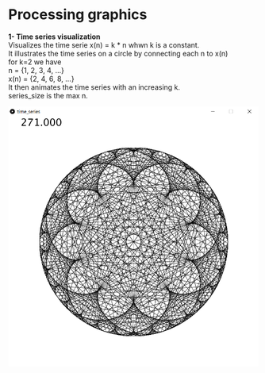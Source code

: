 # Processing graphics

__1- Time series visualization__  
    Visualizes the time serie  x(n) = k * n whwn k is a constant.  
    It illustrates the time series on a circle by connecting each n to x(n)  
    for k=2 we have  
    n = {1, 2, 3, 4, ...}  
    x(n) = {2, 4, 6, 8, ...}  
    It then animates the time series with an increasing k.  
    series_size is the max n.  


![alt text](https://github.com/nimas62/processing-graphics/blob/master/time_series/ts271.png)

